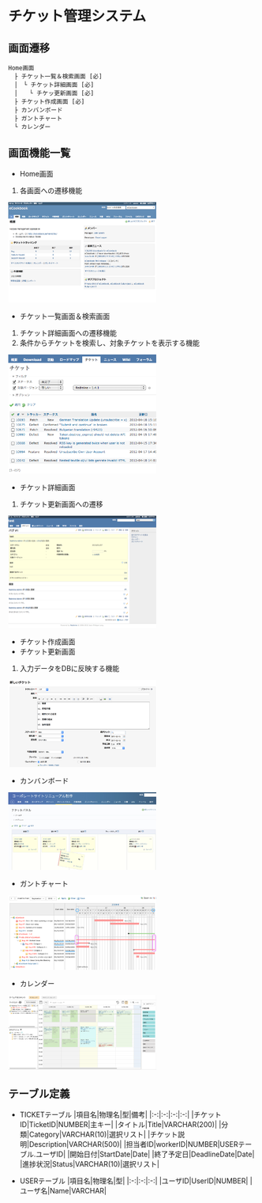 # チケット管理システム

## 画面遷移
```
Home画面
　├ チケット一覧＆検索画面 [必]
　│　└ チケット詳細画面 [必]
　│　　└ チケッ更新画面 [必]
　├ チケット作成画面 [必]
　├ カンバンボード
　├ ガントチャート
　└ カレンダー
```

## 画面機能一覧
* Home画面
1. 各画面への遷移機能

<img width="300" alt="サンプル（ホーム画面）" src="画面サンプル/sampleホーム画面.png">

* チケット一覧画面＆検索画面
1. チケット詳細画面への遷移機能
2. 条件からチケットを検索し、対象チケットを表示する機能

<img width="300" alt="サンプル（チケット一覧＆検索）" src="画面サンプル/sampleチケット一覧＆検索.png">

* チケット詳細画面
1. チケット更新画面への遷移

<img width="300" alt="サンプル（チケット詳細）" src="画面サンプル/sampleチケット詳細.png">

* チケット作成画面
* チケット更新画面
1. 入力データをDBに反映する機能

<img width="300" alt="サンプル（チケット更新画面）" src="画面サンプル/sampleチケット作成＆更新.png">

* カンバンボード

<img width="300" alt="サンプル（カンバンボード）" src="画面サンプル/sampleカンバンボード.jpg">

* ガントチャート

<img width="300" alt="サンプル（ガントチャート）" src="画面サンプル/sampleガントチャート.png">

* カレンダー

<img width="300" alt="サンプル（カレンダー）" src="画面サンプル/sampleカレンダー.png">


## テーブル定義

* TICKETテーブル
|項目名|物理名|型|備考|
|:-:|:-:|:-:|:-:|
|チケットID|TicketID|NUMBER|主キー|
|タイトル|Title|VARCHAR(200)|
|分類|Category|VARCHAR(10)|選択リスト|
|チケット説明|Description|VARCHAR(500)|
|担当者ID|workerID|NUMBER|USERテーブル.ユーザID|
|開始日付|StartDate|Date|
|終了予定日|DeadlineDate|Date|
|進捗状況|Status|VARCHAR(10)|選択リスト|

* USERテーブル
|項目名|物理名|型|
|:-:|:-:|:-:|
|ユーザID|UserID|NUMBER|
|ユーザ名|Name|VARCHAR|
